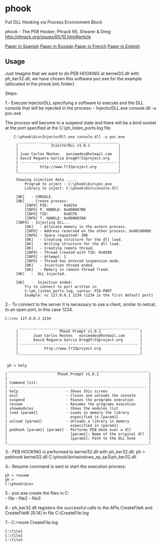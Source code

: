 # phook
Full DLL Hooking via Process Environment Block

phook - The PEB Hooker, Phrack 65, Shearer & Dreg: http://phrack.org/issues/65/10.html#article

[Paper in Spanish](https://github.com/David-Reguera-Garcia-Dreg/phook/tree/master/papers/Spanish)
[Paper in Russian](https://github.com/David-Reguera-Garcia-Dreg/phook/tree/master/papers/Russian)
[Paper in French](https://github.com/David-Reguera-Garcia-Dreg/phook/tree/master/papers/French)
[Paper in Enlgish](https://github.com/David-Reguera-Garcia-Dreg/phook/tree/master/papers/Enlgish)

## Usage
Just Imagine that we want to do PEB HOOKING at kernel32.dll with ph_ker32.dll, we have chosen this software poc.exe for the example (allocated in the phook bin\ folder)

Steps:

1.- Execute InjectorDLL specifying a software to execute and the DLL console 
    that will be injected in the process:
        - InjectorDLL.exe console.dll -u poc.exe 

The process will become to a suspend state and there will be a bind socket at 
the port specified at the C:\ph_listen_ports.log  file.
    
        C:\phook\bin>InjectorDll.exe console.dll -u poc.exe 
          ______________________________________________
         |               InjectorDLL v1.0.1             |
         |                                              |
         | Juan Carlos Montes   eunimedes@hotmail.com   |
         | David Reguera Garcia Dreg@fr33project.org    |
         | -------------------------------------------- |
         |          http://www.fr33project.org          |
         |______________________________________________|

         Showing injection data .....
             Program to inject : C:\phook\bin\poc.exe
             Library to inject: C:\phook\bin\console.dll

         [OK]   - CONSOLE.
         [OK]   - Create process:
             [INFO] PID:       0x0254
             [INFO] P. HANDLE: 0x000007B0
             [INFO] TID:       0x0CF0
             [INFO] T. HANDLE: 0x000007A8
         [INFO] - Injecting DLL...
             [OK]   - Allocate memory in the extern process.
             [INFO] - Address reserved on the other process: 0x00240000
             [INFO] - Space requested: 306
             [OK]   - Creating structure for the dll load.
             [OK]   - Writing structure for the dll load.
             [OK]   - Creating remote thread.
             [INFO] - Thread created with TID: 0x0580
             [INFO] - Attempt: 1
             [INFO] - Thread has entered suspension mode.
             [OK]   - Injection thread ended.
             [OK]   - Memory in remote thread freed.
         [OK]   -  DLL injected.

         [OK]   -  Injection ended:
             Try to connect to port written in
             C:\ph_listen_ports.log, syntax: PID-PORT
             Example: nc 127.0.0.1 1234 (1234 is the first default port)


2.-  To connect to the server it is necessary to use a client, similar 
     to netcat, to an open port, in this case 1234.
    
    C:\>nc 127.0.0.1 1234

          ________________________________________________________
         |                   Phook Prompt v1.0.1                  |
         |       Juan Carlos Montes   eunimedes@hotmail.com       |
         |       David Reguera Garcia Dreg@fr33project.org        |
         | ------------------------------------------------------ |
         |            http://www.fr33project.org                  |
         |________________________________________________________|
    
    
     ph > help
     _________________________________________________________________
    |                       Phook Prompt v1.0.1                       |
    |                                                                 |
    | Command list:                                                   |
    | --------------------------------------------------------------- |
    | help                      - Shows this screen                   |
    | exit                      - Closes and unloads the console      |
    | suspend                   - Pauses the programs execution       |
    | resume                    - Resumes the programs execution      |
    | showmodules               - Shows the modules list              |
    | load [param1]             - Loads in memory the library         |
    |                             especified in [param1]              |
    | unload [param1]           - Unloads a librery in memory         |
    |                             especified in [param1]              |
    | pebhook [param1] [param2] - Performs PEB Hook over a dll        |
    |                             [param1]: Name of the original dll  |
    |                             [param2]: Path to the DLL hook      |
    |_________________________________________________________________|


3.- PEB HOOKING is performed to kernel32.dll with ph_ker32.dll:
    ph > pebhook kernel32.dll C:\phook\bin\windows_xp_sp3\ph_ker32.dll

4.- Resume command is sent to start the execution process:
    
    ph > resume
    ph >    
    C:\phook\bin> 

5.- poc.exe create the files in C:\
    - file
    - file2
    - file3

6.- ph_ker32.dll registers the successful calls to the APIs 
    CreateFileA and CreateFileW [R.14] in file C:\CreateFile.log

7.-
    C:\>more CreateFile.log
    
    C:\file1
    C:\file2
    C:\file3
